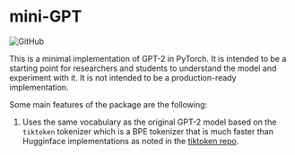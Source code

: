 
# mini-GPT

![GitHub](https://img.shields.io/github/license/kbrezinski/mini-GPT)

This is a minimal implementation of GPT-2 in PyTorch. It is intended to be a starting point for researchers and students to understand the model and experiment with it. It is not intended to be a production-ready implementation. 

Some main features of the package are the following:
1. Uses the same vocabulary as the original GPT-2 model based on the `tiktoken` tokenizer which is a BPE tokenizer that is much faster than Hugginface implementations as noted in the [tiktoken repo](https://github.com/openai/tiktoken).